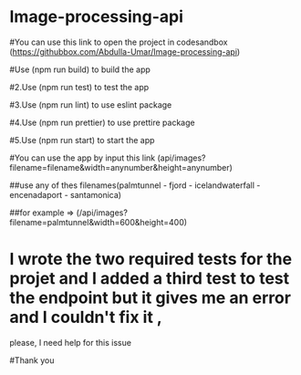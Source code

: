# Image-processing-api

#You can use this link to open the project in codesandbox (https://githubbox.com/Abdulla-Umar/Image-processing-api)

#Use (npm run build) to build the app

#2.Use (npm run test) to test the app

#3.Use (npm run lint) to use eslint package

#4.Use (npm run prettier) to use prettire package

#5.Use (npm run start) to start the app

#You can use the app by input this link (api/images?filename=filename&width=anynumber&height=anynumber)

##use any of thes filenames(palmtunnel - fjord - icelandwaterfall - encenadaport - santamonica)

##for example => (/api/images?filename=palmtunnel&width=600&height=400)


  
# I wrote the two required tests for the projet and I added a third test to test the endpoint but it gives me an error and I couldn't fix it ,
please, I need help for this issue
  
#Thank you 
